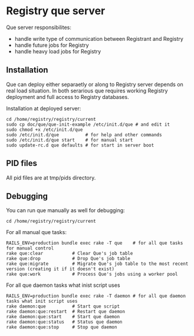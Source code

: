 Registry que server
===================

Que server responsibilites:

*  handle write type of communication between Registrant and Registry
*  handle future jobs for Registry
*  handle heavy load jobs for Registry

Installation
------------

Que can deploy either separaetly or along to Registry server depends on real load situation.
In both serarious que requires working Registry deployment and full access to Registry databases. 

Installation at deployed server:

    cd /home/registry/registry/current
    sudo cp doc/que/que-init-example /etc/init.d/que # and edit it
    sudo chmod +x /etc/init.d/que
    sudo /etc/init.d/que          # for help and other commands
    sudo /etc/init.d/que start    # for manual start 
    sudo update-rc.d que defaults # for start in server boot

PID files
---------

All pid files are at tmp/pids directory.

Debugging
---------

You can run que manually as well for debugging:

    cd /home/registry/registry/current

For all manual que tasks:

    RAILS_ENV=production bundle exec rake -T que    # for all que tasks for manual control
    rake que:clear           # Clear Que's job table
    rake que:drop            # Drop Que's job table
    rake que:migrate         # Migrate Que's job table to the most recent version (creating it if it doesn't exist)
    rake que:work            # Process Que's jobs using a worker pool

For all que daemon tasks what inist script uses

    RAILS_ENV=production bundle exec rake -T daemon # for all que daemon tasks what init script uses
    rake daemon:que          # Start que script
    rake daemon:que:restart  # Restart que daemon
    rake daemon:que:start    # Start que daemon
    rake daemon:que:status   # Status que daemon
    rake daemon:que:stop     # Stop que daemon
